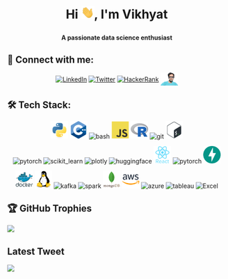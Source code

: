 # <p align="center"> Hi <img src="https://raw.githubusercontent.com/ABSphreak/ABSphreak/master/gifs/Hi.gif" width="30px" alighn="center">,  I'm Vikhyat</p>

#### <p align="center">A passionate data science enthusiast</p>



## 🔗 Connect with me:
<p align="center">
<a href="https://www.linkedin.com/in/vikhyat-venkata" target="blank"><img align="center" src="https://raw.githubusercontent.com/rahuldkjain/github-profile-readme-generator/master/src/images/icons/Social/linked-in-alt.svg" alt="LinkedIn" height="30" width="40" /></a>
<a href="https://twitter.com/venkatachoppa18" target="blank"><img align="center" src="https://raw.githubusercontent.com/rahuldkjain/github-profile-readme-generator/master/src/images/icons/Social/twitter.svg" alt="Twitter" height="30" width="40" /></a>
<a href="https://www.hackerrank.com/profile/vikhyat123" target="blank"><img align="center" src="https://raw.githubusercontent.com/rahuldkjain/github-profile-readme-generator/master/src/images/icons/Social/hackerrank.svg" alt="HackerRank" height="30" width="40" /></a>
<a href="https://vikhyatchoppa18.github.io/portfolio/" target="blank"><img align="center" src="https://github.com/VikhyatChoppa18/VikhyatChoppa18/blob/1ae5ebced11ecc0b2bb724c468b08ee012874829/profile.png" alt="Portfolio" height="30" width="40" /></a>
</p>

## 🛠️ Tech Stack:
<p align="center">
<img src="https://raw.githubusercontent.com/devicons/devicon/master/icons/python/python-original.svg" alt="python" width="40" height="40"/>
<img src="https://raw.githubusercontent.com/devicons/devicon/master/icons/cplusplus/cplusplus-original.svg" alt="cplusplus" width="40" height="40"/>
    <img src="https://github.com/VikhyatChoppa18/VikhyatChoppa18/blob/8c8f445f1168ffee057b43d396a5f4b5962b8621/database.svg" alt="bash" width="40" height="40"/>

<img src="https://raw.githubusercontent.com/devicons/devicon/master/icons/javascript/javascript-original.svg" alt="javascript" width="40" height="40"/>
<img src="https://raw.githubusercontent.com/devicons/devicon/master/icons/r/r-original.svg" alt="r" width="40" height="40"/>
<img src="https://www.vectorlogo.zone/logos/git-scm/git-scm-icon.svg" alt="git" width="40" height="40"/>
<img src="https://raw.githubusercontent.com/devicons/devicon/master/icons/bash/bash-original.svg" alt="bash" width="40" height="40"/>

</p>
<p align="center">
<img src="https://www.vectorlogo.zone/logos/pytorch/pytorch-icon.svg" alt="pytorch" width="40" height="40"/>
<img src="https://upload.wikimedia.org/wikipedia/commons/0/05/Scikit_learn_logo_small.svg" alt="scikit_learn" width="40" height="40"/>
   <img src="https://upload.wikimedia.org/wikipedia/commons/8/8a/Plotly-logo.png" alt="plotly" width="90" height="40"/>
<img src="https://huggingface.co/front/assets/huggingface_logo-noborder.svg" alt="huggingface" width="40" height="40"/>
<img src="https://raw.githubusercontent.com/devicons/devicon/master/icons/react/react-original-wordmark.svg" alt="react" width="40" height="40"/>
<img src="https://static.djangoproject.com/img/logos/django-logo-positive.svg" alt="pytorch" width="40" height="40"/>
<img src="https://raw.githubusercontent.com/devicons/devicon/master/icons/fastapi/fastapi-original.svg" alt="fastapi" width="40" height="40"/>
</p>
<p align="center">
<img src="https://raw.githubusercontent.com/devicons/devicon/master/icons/docker/docker-original-wordmark.svg" alt="docker" width="40" height="40"/>
<img src="https://raw.githubusercontent.com/devicons/devicon/master/icons/linux/linux-original.svg" alt="linux" width="40" height="40"/>
<img src="https://www.vectorlogo.zone/logos/apache_kafka/apache_kafka-icon.svg" alt="kafka" width="40" height="40"/>
<img src="https://www.vectorlogo.zone/logos/apache_spark/apache_spark-icon.svg" alt="spark" width="40" height="40"/>
<img src="https://raw.githubusercontent.com/devicons/devicon/master/icons/mongodb/mongodb-original-wordmark.svg" alt="mongodb" width="40" height="40"/>
<img src="https://raw.githubusercontent.com/devicons/devicon/master/icons/amazonwebservices/amazonwebservices-original-wordmark.svg" alt="aws" width="40" height="40"/>
<img src="https://www.vectorlogo.zone/logos/microsoft_azure/microsoft_azure-icon.svg" alt="azure" width="40" height="40"/>
<img src="https://raw.githubusercontent.com/simple-icons/simple-icons/master/icons/tableau.svg" alt="tableau" width="40" height="40"/>
  <img src="https://github.com/VikhyatChoppa18/VikhyatChoppa18/blob/cc5518bdc9b573c49e502713ca6c09540166faa8/icons8-sheets.svg" alt="Excel" width="40" height="40"/>
</p>

## 🏆 GitHub Trophies
![](https://github-profile-trophy.vercel.app/?username=vikhyatchoppa18&title=Commits,Repositories,Stars,Followers&theme=monokai&no-frame=false&no-bg=true&margin-w=4)

##  Latest Tweet
[![](https://gtce.itsvg.in/api?username=vikhyatchoppa18)](https://github.com/VishwaGauravIn/github-twitter-card-embed)

